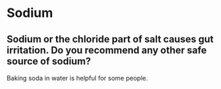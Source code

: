 # Sodium

## Sodium or the chloride part of salt causes gut irritation. Do you recommend any other safe source of sodium?
Baking soda in water is helpful for some people.